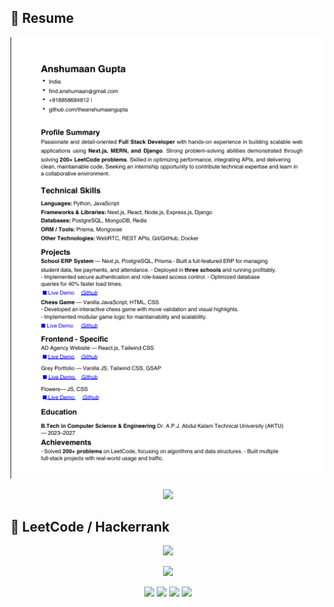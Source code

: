 ## 📄 Resume

<p align="center">
  <!-- Resume Preview Image -->
  <img src="https://github.com/theanshumaangupta/theanshumaangupta/raw/main/snap2.png" width="600px" alt="Resume Preview" />
</p>

<p align="center">
  <!-- Download Button -->
  <a href="https://github.com/theanshumaangupta/theanshumaangupta/raw/main/Resume Anshumaan Gupta.pdf" target="_blank">
    <img src="https://img.shields.io/badge/Download-Resume-red?style=for-the-badge&logo=adobeacrobatreader&logoColor=white" />
  </a>
</p>


## 📄 LeetCode / Hackerrank
<p align="center">
  <!-- LeetCode Card -->
  <a href="https://leetcode.com/theanshumaangupta/">
    <img src="https://leetcard.jacoblin.cool/theanshumaangupta?theme=dark&font=Baloo&ext=heatmap" />
  </a>
</p>


<p align="center">
  <a href="https://www.hackerrank.com/theanshumangupta">
    <img src="https://img.shields.io/badge/HackerRank-Profile-2EC866?style=for-the-badge&logo=HackerRank&logoColor=white" />
  </a>
</p>

<p align="center">
  <img src="https://img.shields.io/badge/Problems%20Solved-132+-brightgreen?style=for-the-badge" />
  <img src="https://img.shields.io/badge/Problem%20Solving-Gold-ffca28?style=for-the-badge" />
  <img src="https://img.shields.io/badge/Python-Expert-306998?style=for-the-badge&logo=python&logoColor=white" />
  <img src="https://img.shields.io/badge/SQL-Intermediate-4479A1?style=for-the-badge&logo=mysql&logoColor=white" />
</p> 
  <!-- <p align="center"><img alt="Coding" width="100%" height="auto"  src="https://media.giphy.com/media/3o72F7RrTPW6jymXew/giphy.gif"></p> -->
 
